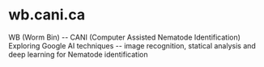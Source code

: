 # wb.cani.ca
WB (Worm Bin) -- CANI (Computer Assisted Nematode Identification)  
Exploring Google AI techniques -- image recognition, statical analysis and deep learning for Nematode identification 
